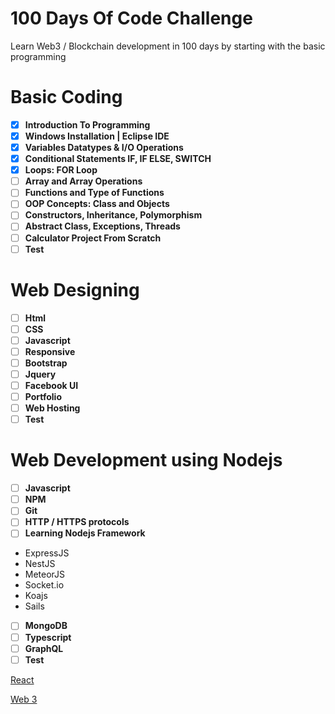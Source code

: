 
# 100 Days Of Code Challenge

Learn Web3 / Blockchain development in 100 days by starting with the basic programming

# Basic Coding

- [x]  ****Introduction To Programming****
- [x]  ****Windows Installation | Eclipse IDE****
- [x]  ****Variables Datatypes & I/O Operations****
- [x]  ****Conditional Statements IF, IF ELSE, SWITCH****
- [x]  ****Loops: FOR Loop****
- [ ]  ****Array and Array Operations****
- [ ]  ****Functions and Type of Functions****
- [ ]  ****OOP Concepts: Class and Objects****
- [ ]  ****Constructors, Inheritance, Polymorphism****
- [ ]  ****Abstract Class, Exceptions, Threads****
- [ ]  ****Calculator Project From Scratch****
- [ ]  **Test**

# Web Designing

- [ ]  **Html**
- [ ]  **CSS**
- [ ]  **Javascript**
- [ ]  **Responsive**
- [ ]  **Bootstrap**
- [ ]  **Jquery**
- [ ]  **Facebook UI**
- [ ]  **Portfolio**
- [ ]  **Web Hosting**
- [ ]  **Test**

# Web Development using Nodejs

- [ ]  ****Javascript****
- [ ]  ****NPM****
- [ ]  ****Git****
- [ ]  ****HTTP / HTTPS protocols****
- [ ]  ****Learning Nodejs Framework****
- ExpressJS
- NestJS
- MeteorJS
- Socket.io
- Koajs
- Sails
- [ ]  ****MongoDB****
- [ ]  ****Typescript****
- [ ]  ****GraphQL****
- [ ]  ****Test****

[React](https://www.notion.so/React-f1fa5777363146008a782b7fe42f3ea1)

[Web 3](https://www.notion.so/Web-3-c0d93f34c167465b8f07ba1887b9bf5a)
